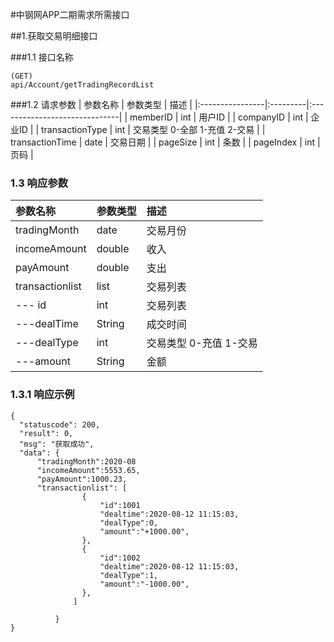 #中钢网APP二期需求所需接口

##1.获取交易明细接口


###1.1 接口名称
```
(GET)
api/Account/getTradingRecordList
```

###1.2 请求参数
| 参数名称        | 参数类型 | 描述                          |
|:----------------|:---------|:------------------------------|
| memberID        | int      | 用户ID                        |
| companyID       | int      | 企业ID                        |
| transactionType | int      | 交易类型 0-全部 1-充值 2-交易 |
| transactionTime | date     | 交易日期                      |
| pageSize        | int      | 条数                          |
| pageIndex       | int      | 页码                          |
### 1.3 响应参数
| 参数名称        | 参数类型 | 描述                    |
|:----------------|:---------|:------------------------|
| tradingMonth    | date     | 交易月份                |
| incomeAmount    | double   | 收入                    |
| payAmount       | double   | 支出                    |
| transactionlist | list     | 交易列表                |
| --- id          | int      | 交易列表                |
| ---dealTime     | String   | 成交时间                |
| ---dealType     | int      | 交易类型  0-充值 1-交易 |
| ---amount       | String   | 金额                    |
### 1.3.1 响应示例
```
{
  "statuscode": 200,
  "result": 0,
  "msg": "获取成功",
  "data": {
      "tradingMonth":2020-08
      "incomeAmount":5553.65,
      "payAmount":1000.23,
      "transactionlist": [
                {
                    "id":1001
                    "dealtime":2020-08-12 11:15:03,
                    "dealType":0,
                    "amount":"+1000.00",
                },
                {
                    "id":1002
                    "dealtime":2020-08-12 11:15:03,
                    "dealType":1,
                    "amount":"-1000.00",
                },
              ]
        
          }
}
```